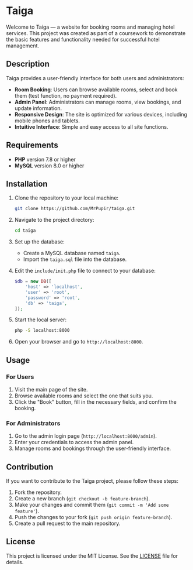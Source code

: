 # Taiga

Welcome to Taiga — a website for booking rooms and managing hotel services. This project was created as part of a coursework to demonstrate the basic features and functionality needed for successful hotel management.

## Description

Taiga provides a user-friendly interface for both users and administrators:

- **Room Booking**: Users can browse available rooms, select and book them (test function, no payment required).
- **Admin Panel**: Administrators can manage rooms, view bookings, and update information.
- **Responsive Design**: The site is optimized for various devices, including mobile phones and tablets.
- **Intuitive Interface**: Simple and easy access to all site functions.

## Requirements

- **PHP** version 7.8 or higher
- **MySQL** version 8.0 or higher

## Installation

1. Clone the repository to your local machine:
    ```bash
    git clone https://github.com/MrPupir/taiga.git
    ```

2. Navigate to the project directory:
    ```bash
    cd taiga
    ```

3. Set up the database:
    - Create a MySQL database named `taiga`.
    - Import the `taiga.sql` file into the database.

4. Edit the `include/init.php` file to connect to your database:
    ```php
    $db = new DB([
        'host' => 'localhost',
        'user' => 'root',
        'password' => 'root',
        'db' => 'taiga',
    ]);
    ```

5. Start the local server:
    ```bash
    php -S localhost:8000
    ```

6. Open your browser and go to `http://localhost:8000`.

## Usage

### For Users

1. Visit the main page of the site.
2. Browse available rooms and select the one that suits you.
3. Click the "Book" button, fill in the necessary fields, and confirm the booking.

### For Administrators

1. Go to the admin login page (`http://localhost:8000/admin`).
2. Enter your credentials to access the admin panel.
3. Manage rooms and bookings through the user-friendly interface.

## Contribution

If you want to contribute to the Taiga project, please follow these steps:

1. Fork the repository.
2. Create a new branch (`git checkout -b feature-branch`).
3. Make your changes and commit them (`git commit -m 'Add some feature'`).
4. Push the changes to your fork (`git push origin feature-branch`).
5. Create a pull request to the main repository.

## License

This project is licensed under the MIT License. See the [LICENSE](LICENSE.md) file for details.
